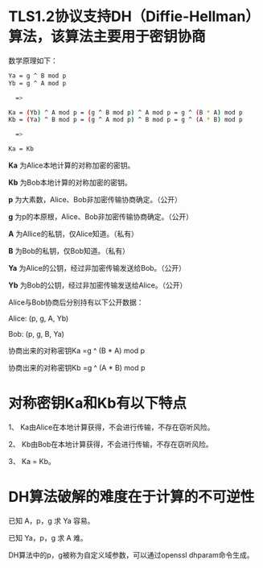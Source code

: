 # TLS1.2协议支持DH（Diffie-Hellman）算法，该算法主要用于密钥协商

数学原理如下：

```bash
Ya = g ^ B mod p
Yb = g ^ A mod p

  =>

Ka = (Yb) ^ A mod p = (g ^ B mod p) ^ A mod p = g ^ (B * A) mod p
Kb = (Ya) ^ B mod p = (g ^ A mod p) ^ B mod p = g ^ (A * B) mod p

  =>

Ka = Kb
```

**Ka** 为Alice本地计算的对称加密的密钥。

**Kb** 为Bob本地计算的对称加密的密钥。

**p** 为大素数，Alice、Bob非加密传输协商确定。（公开）

**g** 为p的本原根，Alice、Bob非加密传输协商确定。（公开）

**A** 为Allice的私钥，仅Alice知道。（私有）

**B** 为Bob的私钥，仅Bob知道。（私有）

**Ya** 为Alice的公钥，经过非加密传输发送给Bob。（公开）

**Yb** 为Bob的公钥，经过非加密传输发送给Alice。（公开）

Alice与Bob协商后分别持有以下公开数据：

Alice: (p, g, A, Yb)

Bob: (p, g, B, Ya)

协商出来的对称密钥Ka =g ^ (B * A) mod p

协商出来的对称密钥Kb =g ^ (A * B) mod p

# 对称密钥Ka和Kb有以下特点

1、 Ka由Alice在本地计算获得，不会进行传输，不存在窃听风险。

2、 Kb由Bob在本地计算获得，不会进行传输，不存在窃听风险。

3、 Ka = Kb。

# DH算法破解的难度在于计算的不可逆性

已知 A，p，g 求 Ya 容易。

已知 Ya，p，g 求 A 难。

DH算法中的p，g被称为自定义域参数，可以通过openssl dhparam命令生成。
